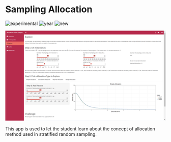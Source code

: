 # Sampling Allocation

![experimental](https://img.shields.io/badge/lifecycle-experimental-orange)
![year](https://img.shields.io/badge/year-2022-lightgrey) ![new](https://img.shields.io/badge/lifecycle-newapp-brightgreen)

![App Screenshot](https://raw.githubusercontent.com/EducationShinyAppTeam/Allocation_of_the_Sample/master/docs/App%20Screenshot%20.png)

This app is used to let the student learn about the concept of allocation method used in stratified random sampling.
